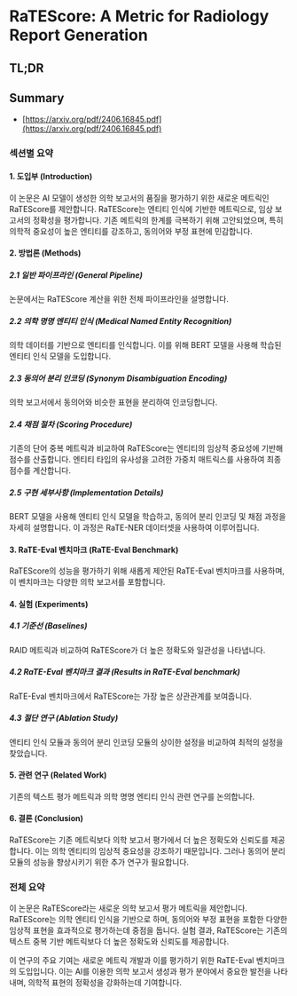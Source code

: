 # RaTEScore: A Metric for Radiology Report Generation
## TL;DR
## Summary
- [https://arxiv.org/pdf/2406.16845.pdf](https://arxiv.org/pdf/2406.16845.pdf)

### 섹션별 요약

#### 1. 도입부 (Introduction)
이 논문은 AI 모델이 생성한 의학 보고서의 품질을 평가하기 위한 새로운 메트릭인 RaTEScore를 제안합니다. RaTEScore는 엔티티 인식에 기반한 메트릭으로, 임상 보고서의 정확성을 평가합니다. 기존 메트릭의 한계를 극복하기 위해 고안되었으며, 특히 의학적 중요성이 높은 엔티티를 강조하고, 동의어와 부정 표현에 민감합니다.

#### 2. 방법론 (Methods)
##### 2.1 일반 파이프라인 (General Pipeline)
논문에서는 RaTEScore 계산을 위한 전체 파이프라인을 설명합니다.

##### 2.2 의학 명명 엔티티 인식 (Medical Named Entity Recognition)
의학 데이터를 기반으로 엔티티를 인식합니다. 이를 위해 BERT 모델을 사용해 학습된 엔티티 인식 모델을 도입합니다.

##### 2.3 동의어 분리 인코딩 (Synonym Disambiguation Encoding)
의학 보고서에서 동의어와 비슷한 표현을 분리하여 인코딩합니다.

##### 2.4 채점 절차 (Scoring Procedure)
기존의 단어 중복 메트릭과 비교하여 RaTEScore는 엔티티의 임상적 중요성에 기반해 점수를 산출합니다. 엔티티 타입의 유사성을 고려한 가중치 매트릭스를 사용하여 최종 점수를 계산합니다.

##### 2.5 구현 세부사항 (Implementation Details)
BERT 모델을 사용해 엔티티 인식 모델을 학습하고, 동의어 분리 인코딩 및 채점 과정을 자세히 설명합니다. 이 과정은 RaTE-NER 데이터셋을 사용하여 이루어집니다.

#### 3. RaTE-Eval 벤치마크 (RaTE-Eval Benchmark)
RaTEScore의 성능을 평가하기 위해 새롭게 제안된 RaTE-Eval 벤치마크를 사용하며, 이 벤치마크는 다양한 의학 보고서를 포함합니다.

#### 4. 실험 (Experiments)
##### 4.1 기준선 (Baselines)
RAID 메트릭과 비교하여 RaTEScore가 더 높은 정확도와 일관성을 나타냅니다.

##### 4.2 RaTE-Eval 벤치마크 결과 (Results in RaTE-Eval benchmark)
RaTE-Eval 벤치마크에서 RaTEScore는 가장 높은 상관관계를 보여줍니다.

##### 4.3 절단 연구 (Ablation Study)
엔티티 인식 모듈과 동의어 분리 인코딩 모듈의 상이한 설정을 비교하여 최적의 설정을 찾았습니다.

#### 5. 관련 연구 (Related Work)
기존의 텍스트 평가 메트릭과 의학 명명 엔티티 인식 관련 연구를 논의합니다.

#### 6. 결론 (Conclusion)
RaTEScore는 기존 메트릭보다 의학 보고서 평가에서 더 높은 정확도와 신뢰도를 제공합니다. 이는 의학 엔티티의 임상적 중요성을 강조하기 때문입니다. 그러나 동의어 분리 모듈의 성능을 향상시키기 위한 추가 연구가 필요합니다.

### 전체 요약
이 논문은 RaTEScore라는 새로운 의학 보고서 평가 메트릭을 제안합니다. RaTEScore는 의학 엔티티 인식을 기반으로 하며, 동의어와 부정 표현을 포함한 다양한 임상적 표현을 효과적으로 평가하는데 중점을 둡니다. 실험 결과, RaTEScore는 기존의 텍스트 중복 기반 메트릭보다 더 높은 정확도와 신뢰도를 제공합니다.

이 연구의 주요 기여는 새로운 메트릭 개발과 이를 평가하기 위한 RaTE-Eval 벤치마크의 도입입니다. 이는 AI를 이용한 의학 보고서 생성과 평가 분야에서 중요한 발전을 나타내며, 의학적 표현의 정확성을 강화하는데 기여합니다.